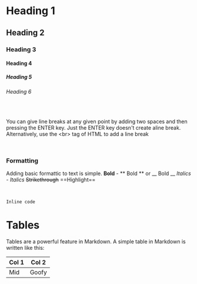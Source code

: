 
# Heading 1
## Heading 2
### Heading 3
#### Heading 4
##### Heading 5
###### Heading 6

<br>

You can give line breaks at any given point by adding two spaces and then pressing the ENTER key.
Just the ENTER key doesn't create aline break. Alternatively, use the &lt;br&gt; tag of HTML to add a line break

<br>

### Formatting
Adding basic formattic to text is simple.
**Bold** - ** Bold ** or __ Bold __
*Italics* - _Italics_
~~Strikethrough~~
==Highlight== 

<br>

```Inline code```

# Tables

Tables are a powerful feature in Markdown. A simple table in Markdown is written like this:

Col 1 | Col 2
----- | -----
Mid   | Goofy

